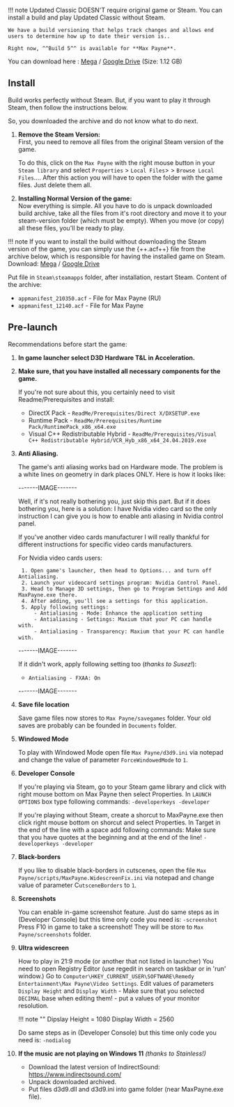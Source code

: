 !!! note
    Updated Classic DOESN'T require original game or Steam. You can install a build and play Updated Classic without Steam.

    We have a build versioning that helps track changes and allows end users to determine how up to date their version is.. 
    
    Right now, ^^Build 5^^ is available for **Max Payne**.

You can download here : [Mega](https://mega.nz/folder/7kJlRTBB#K-cStm8937nBzmtjXDTW1Q) / [Google Drive](https://drive.google.com/drive/folders/1UkD1eL_jFrvIlXOMgbETjYXxHTv0VrLF) (Size: 1.12 GB)

## Install
Build works perfectly without Steam. But, if you want to play it through Steam, then follow the instructions below.    

So, you downloaded the archive and do not know what to do next.

1. **Remove the Steam Version:**  
    First, you need to remove all files from the original Steam version of the game. 

    To do this, click on the `Max Payne` with the right mouse button in your `Steam library` and select `Properties` > `Local Files`> > `Browse Local Files`.... After this action you will have to open the folder with the game files. Just delete them all.

2. **Installing Normal Version of the game:**  
Now everything is simple. All you have to do is unpack downloaded build archive, take all the files from it's root directory and move it to your steam-version folder (which must be empty). When you move (or copy) all these files, you'll be ready to play.

!!! note
    If you want to install the build without downloading the Steam version of the game, you can simply use the {++.acf++} file from the archive below, which is responsible for having the installed game on Steam.
Download:
[Mega](https://mega.nz/folder/7kJlRTBB#K-cStm8937nBzmtjXDTW1Q/file/j0xlhDhD) / [Google Drive](https://drive.google.com/file/d/1l6oLgY0KZIvOEtjVGF5ROn8Ngv20FUO8/view?usp=drive_link)

Put file in `Steam\steamapps` folder, after installation, restart Steam.
Content of the archive:

- `appmanifest_210350.acf` - File for Max Payne (RU)
- `appmanifest_12140.acf` - File for Max Payne

## Pre-launch

Recommendations before start the game:

1. **In game launcher select D3D Hardware T&L in Acceleration.**

2. **Make sure, that you have installed all necessary components for the game.**

    If you're not sure about this, you certainly need to visit Readme/Prerequisites and install:

    - DirectX Pack - `ReadMe/Prerequisites/Direct X/DXSETUP.exe`
    - Runtime Pack - `ReadMe/Prerequisites/Runtime Pack/RuntimePack_x86_x64.exe`
    - Visual C++ Redistributable Hybrid - `ReadMe/Prerequisites/Visual C++ Redistributable Hybrid/VCR_Hyb_x86_x64_24.04.2019.exe`

3. **Anti Aliasing.**

    The game's anti aliasing works bad on Hardware mode. The problem is a white lines on geometry in dark places ONLY. Here is how it looks like:

    -------IMAGE-------

    Well, if it's not really bothering you, just skip this part. But if it does bothering you, here is a solution:
    I have Nvidia video card so the only instruction I can give you is how to enable anti aliasing in Nvidia control panel. 
    
    If you've another video cards manufacturer I will really thankful for different instructions for specific video cards manufacturers.

    For Nvidia video cards users:

        1. Open game's launcher, then head to Options... and turn off Antialiasing.
        2. Launch your videocard settings program: Nvidia Control Panel.
        3. Head to Manage 3D settings, then go to Program Settings and Add MaxPayne.exe there.
        4. After adding, you'll see a settings for this application.
        5. Apply following settings:        
            - Antialiasing - Mode: Enhance the application setting
            - Antialiasing - Settings: Maxium that your PC can handle with.
            - Antialiasing - Transparency: Maxium that your PC can handle with.

    -------IMAGE-------

    If it didn't work, apply following setting too (_thanks to Susez!_):
    - `Antialiasing - FXAA: On`

    -------IMAGE-------

4. **Save file location**

    Save game files now stores to `Max Payne/savegames` folder. Your old saves are probably can be founded in `Documents` folder.

5. **Windowed Mode**

    To play with Windowed Mode open file `Max Payne/d3d9.ini` via notepad and change the value of parameter `ForceWindowedMode` to `1`.

6. **Developer Console**

    If you're playing via Steam, go to your Steam game library and click with right mouse bottom on Max Payne then select Properties. In `LAUNCH OPTIONS` box type following commands:
    `-developerkeys -developer`

    If you're playing without Steam, create a shorcut to MaxPayne.exe then click right mouse bottom on shorcut and select Properties. In Target in the end of the line with a space add following commands:
    Make sure that you have quotes at the beginning and at the end of the line!
    `-developerkeys -developer`

7. **Black-borders**

    If you like to disable black-borders in cutscenes, open the file `Max Payne/scripts/MaxPayne.WidescreenFix.ini` via notepad and change value of parameter C`utsceneBorders` to `1`.

8. **Screenshots**

    You can enable in-game screenshot feature. Just do same steps as in (Developer Console) but this time only code you need is: `-screenshot`
    Press F10 in game to take a screenshot! They will be store to `Max Payne/screenshots` folder.

9. **Ultra widescreen**

    How to play in 21:9 mode (or another that not listed in launcher)
    You need to open Registry Editor (use regedit in search on taskbar or in 'run' window.)
    Go to `Computer\HKEY_CURRENT_USER\SOFTWARE\Remedy Entertainment\Max Payne\Video Settings`.
    Edit values of parameters `Display Height` and `Display Width` - Make sure that you selected `DECIMAL` base when editing them! - put a values of your monitor resolution.

    !!! note ""
            Dipslay Height = 1080
            Display Width = 2560


    Do same steps as in (Developer Console) but this time only code you need is: `-nodialog`

10. **If the music are not playing on Windows 11** _(thanks to Stainless!)_

    - Download the latest version of IndirectSound: https://www.indirectsound.com/
    - Unpack downloaded archived.
    - Put files d3d9.dll and d3d9.ini into game folder (near MaxPayne.exe file).